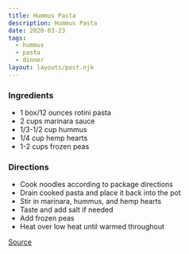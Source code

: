 ```yaml
---
title: Hummus Pasta
description: Hummus Pasta
date: 2020-03-23
tags:
  - hummus
  - pasta
  - dinner
layout: layouts/post.njk
---
```


### Ingredients

- 1 box/12 ounces rotini pasta
- 2 cups marinara sauce
- 1/3-1/2 cup hummus
- 1/4 cup hemp hearts
- 1-2 cups frozen peas

### Directions

- Cook noodles according to package directions
- Drain cooked pasta and place it back into the pot
- Stir in marinara, hummus, and hemp hearts
- Taste and add salt if needed
- Add frozen peas
- Heat over low heat until warmed throughout

[Source](https://ohsheglows.com/2017/02/23/adrianas-fave-10-minute-pasta-toddler-friendly/)
